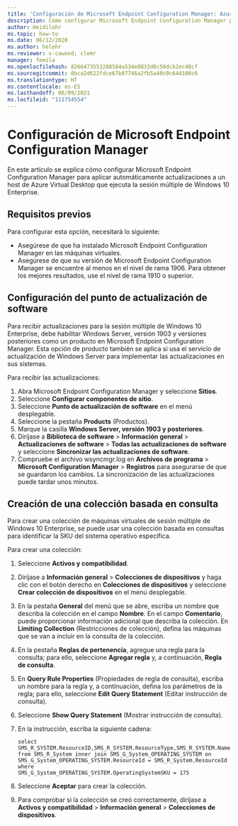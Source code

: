 ```yaml
---
title: 'Configuración de Microsoft Endpoint Configuration Manager: Azure'
description: Cómo configurar Microsoft Endpoint Configuration Manager para implementar actualizaciones de software en la sesión múltiple de Windows 10 Enterprise en Azure Virtual Desktop.
author: Heidilohr
ms.topic: how-to
ms.date: 06/12/2020
ms.author: helohr
ms.reviewer: v-cawood; clemr
manager: femila
ms.openlocfilehash: 8266473553288584a534e8833d8c50dcb2ec40cf
ms.sourcegitcommit: 8bca2d622fdce67b07746a2fb5a40c0c644100c6
ms.translationtype: HT
ms.contentlocale: es-ES
ms.lasthandoff: 06/09/2021
ms.locfileid: "111754554"
---
```

# <a name="configure-microsoft-endpoint-configuration-manager"></a>Configuración de Microsoft Endpoint Configuration Manager

En este artículo se explica cómo configurar Microsoft Endpoint Configuration Manager para aplicar automáticamente actualizaciones a un host de Azure Virtual Desktop que ejecuta la sesión múltiple de Windows 10 Enterprise.

## <a name="prerequisites"></a>Requisitos previos

Para configurar esta opción, necesitará lo siguiente:

   - Asegúrese de que ha instalado Microsoft Endpoint Configuration Manager en las máquinas virtuales.
   - Asegúrese de que su versión de Microsoft Endpoint Configuration Manager se encuentre al menos en el nivel de rama 1906. Para obtener los mejores resultados, use el nivel de rama 1910 o superior.

## <a name="configure-the-software-update-point"></a>Configuración del punto de actualización de software

Para recibir actualizaciones para la sesión múltiple de Windows 10 Enterprise, debe habilitar Windows Server, versión 1903 y versiones posteriores como un producto en Microsoft Endpoint Configuration Manager. Esta opción de producto también se aplica si usa el servicio de actualización de Windows Server para implementar las actualizaciones en sus sistemas.

Para recibir las actualizaciones:

1. Abra Microsoft Endpoint Configuration Manager y seleccione **Sitios**.
2. Seleccione **Configurar componentes de sitio**.
3. Seleccione **Punto de actualización de software** en el menú desplegable.
4. Seleccione la pestaña **Products** (Productos).
5. Marque la casilla **Windows Server, versión 1903 y posteriores**.
6. Diríjase a **Biblioteca de software** > **Información general** > **Actualizaciones de software** > **Todas las actualizaciones de software** y seleccione **Sincronizar las actualizaciones de software**.
7. Compruebe el archivo wsyncmgr.log en **Archivos de programa** > **Microsoft Configuration Manager** > **Registros** para asegurarse de que se guardaron los cambios. La sincronización de las actualizaciones puede tardar unos minutos.

## <a name="create-a-query-based-collection"></a>Creación de una colección basada en consulta

Para crear una colección de máquinas virtuales de sesión múltiple de Windows 10 Enterprise, se puede usar una colección basada en consultas para identificar la SKU del sistema operativo específica.

Para crear una colección:

1. Seleccione **Activos y compatibilidad**.
2. Diríjase a **Información general** > **Colecciones de dispositivos** y haga clic con el botón derecho en **Colecciones de dispositivos** y seleccione **Crear colección de dispositivos** en el menú desplegable.
3. En la pestaña **General** del menú que se abre, escriba un nombre que describa la colección en el campo **Nombre**. En el campo **Comentario**, puede proporcionar información adicional que describa la colección. En **Limiting Collection** (Restricciones de colección), defina las máquinas que se van a incluir en la consulta de la colección.
4. En la pestaña **Reglas de pertenencia**, agregue una regla para la consulta; para ello, seleccione **Agregar regla** y, a continuación, **Regla de consulta**.
5. En **Query Rule Properties** (Propiedades de regla de consulta), escriba un nombre para la regla y, a continuación, defina los parámetros de la regla; para ello, seleccione **Edit Query Statement** (Editar instrucción de consulta).
6. Seleccione **Show Query Statement** (Mostrar instrucción de consulta).
7. En la instrucción, escriba la siguiente cadena:

    ```syntax
    select
    SMS_R_SYSTEM.ResourceID,SMS_R_SYSTEM.ResourceType,SMS_R_SYSTEM.Name,SMS_R_SYSTEM.SMSUniqueIdentifier,SMS_R_SYSTEM.ResourceDomainORWorkgroup,SMS_R_SYSTEM.Client
    from SMS_R_System inner join SMS_G_System_OPERATING_SYSTEM on
    SMS_G_System_OPERATING_SYSTEM.ResourceId = SMS_R_System.ResourceId where
    SMS_G_System_OPERATING_SYSTEM.OperatingSystemSKU = 175
    ```

8. Seleccione **Aceptar** para crear la colección.
9. Para comprobar si la colección se creó correctamente, diríjase a **Activos y compatibilidad** > **Información general** > **Colecciones de dispositivos**.
